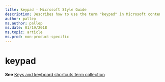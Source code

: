 ```yaml
---
title: keypad - Microsoft Style Guide
description: Describes how to use the term "keypad" in Microsoft content.
author: pallep
ms.author: pallep
ms.date: 01/19/2018
ms.topic: article
ms.prod: non-product-specific
---
```


# keypad

**See** [Keys and keyboard shortcuts term collection](~/a-z-word-list-term-collections/term-collections/keys-keyboard-shortcuts.md)
